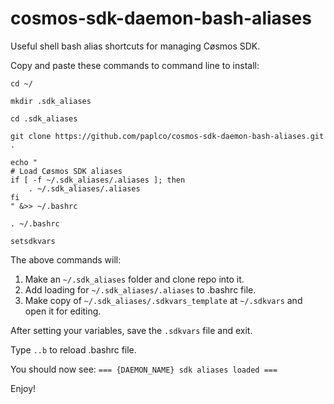# cosmos-sdk-daemon-bash-aliases
Useful shell bash alias shortcuts for managing Cøsmos SDK.

Copy and paste these commands to command line to install:

```
cd ~/

mkdir .sdk_aliases 

cd .sdk_aliases

git clone https://github.com/paplco/cosmos-sdk-daemon-bash-aliases.git .

echo "
# Load Cøsmos SDK aliases
if [ -f ~/.sdk_aliases/.aliases ]; then
    . ~/.sdk_aliases/.aliases
fi
" &>> ~/.bashrc

. ~/.bashrc

setsdkvars

```
The above commands will:

1) Make an `~/.sdk_aliases` folder and clone repo into it.
2) Add loading for `~/.sdk_aliases/.aliases` to .bashrc file.
3) Make copy of `~/.sdk_aliases/.sdkvars_template` at `~/.sdkvars` and open it for editing.

After setting your variables, save the `.sdkvars` file and exit.

Type `..b` to reload .bashrc file.

You should now see:
`=== {DAEMON_NAME} sdk aliases loaded ===`

Enjoy!
